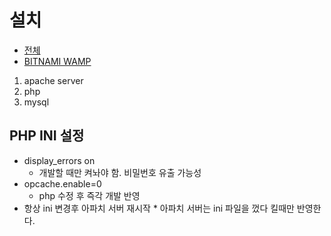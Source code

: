 # 설치
* [전체](https://kamang-it.tistory.com/209)
* [BITNAMI WAMP](https://www.youtube.com/watch?v=WboIThLXOGg&list=PLuHgQVnccGMAMMNByX8Bf1BkVrShBhj1I&index=4)
1. apache server
2. php
3. mysql



## PHP INI 설정
* display_errors on
    * 개발할 때만 켜놔야 함. 비밀번호 유출 가능성
* opcache.enable=0
    * php 수정 후 즉각 개발 반영
* 항상 ini 변경후 아파치 서버 재시작
      * 아파치 서버는 ini 파일을 껐다 킬때만 반영한다.
